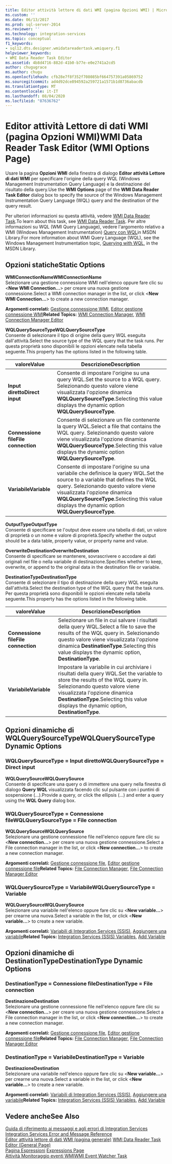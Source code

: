 ```yaml
---
title: Editor attività lettore di dati WMI (pagina Opzioni WMI) | Microsoft Docs
ms.custom: ''
ms.date: 06/13/2017
ms.prod: sql-server-2014
ms.reviewer: ''
ms.technology: integration-services
ms.topic: conceptual
f1_keywords:
- sql12.dts.designer.wmidatareadertask.wmiquery.f1
helpviewer_keywords:
- WMI Data Reader Task Editor
ms.assetid: 4b8d4716-882d-41b0-b77e-e0e2741a2cd5
author: chugugrace
ms.author: chugu
ms.openlocfilehash: cfb28e7f8f352f708085bf664757391a05869752
ms.sourcegitcommit: ad4d92dce894592a259721a1571b1d8736abacdb
ms.translationtype: MT
ms.contentlocale: it-IT
ms.lasthandoff: 08/04/2020
ms.locfileid: "87636762"
---
```

# <a name="wmi-data-reader-task-editor-wmi-options-page"></a><span data-ttu-id="b5d94-102">Editor attività Lettore di dati WMI (pagina Opzioni WMI)</span><span class="sxs-lookup"><span data-stu-id="b5d94-102">WMI Data Reader Task Editor (WMI Options Page)</span></span>
  <span data-ttu-id="b5d94-103">Usare la pagina **Opzioni WMI** della finestra di dialogo **Editor attività Lettore di dati WMI** per specificare l'origine della query WQL (Windows Management Instrumentation Query Language) e la destinazione del risultato della query.</span><span class="sxs-lookup"><span data-stu-id="b5d94-103">Use the **WMI Options** page of the **WMI Data Reader Task Editor** dialog box to specify the source of the Windows Management Instrumentation Query Language (WQL) query and the destination of the query result.</span></span>  
  
 <span data-ttu-id="b5d94-104">Per ulteriori informazioni su questa attività, vedere [WMI Data Reader Task](control-flow/wmi-data-reader-task.md).</span><span class="sxs-lookup"><span data-stu-id="b5d94-104">To learn about this task, see [WMI Data Reader Task](control-flow/wmi-data-reader-task.md).</span></span> <span data-ttu-id="b5d94-105">Per altre informazioni su WQL (WMI Query Language), vedere l'argomento relativo a WMI (Windows Management Instrumentation) [Query con WQL](https://go.microsoft.com/fwlink/?LinkId=79045)in MSDN Library.</span><span class="sxs-lookup"><span data-stu-id="b5d94-105">For more information about WMI Query Language (WQL), see the Windows Management Instrumentation topic, [Querying with WQL](https://go.microsoft.com/fwlink/?LinkId=79045), in the MSDN Library.</span></span>  
  
## <a name="static-options"></a><span data-ttu-id="b5d94-106">Opzioni statiche</span><span class="sxs-lookup"><span data-stu-id="b5d94-106">Static Options</span></span>  
 <span data-ttu-id="b5d94-107">**WMIConnectionName**</span><span class="sxs-lookup"><span data-stu-id="b5d94-107">**WMIConnectionName**</span></span>  
 <span data-ttu-id="b5d94-108">Selezionare una gestione connessione WMI nell'elenco oppure fare clic su \<**New WMI Connection...**> per creare una nuova gestione connessione.</span><span class="sxs-lookup"><span data-stu-id="b5d94-108">Select a WMI connection manager in the list, or click \<**New WMI Connection...**> to create a new connection manager.</span></span>  
  
 <span data-ttu-id="b5d94-109">**Argomenti correlati:** [Gestione connessione WMI](connection-manager/wmi-connection-manager.md), [Editor gestione connessione WMI](../../2014/integration-services/wmi-connection-manager-editor.md)</span><span class="sxs-lookup"><span data-stu-id="b5d94-109">**Related Topics:** [WMI Connection Manager](connection-manager/wmi-connection-manager.md), [WMI Connection Manager Editor](../../2014/integration-services/wmi-connection-manager-editor.md)</span></span>  
  
 <span data-ttu-id="b5d94-110">**WQLQuerySourceType**</span><span class="sxs-lookup"><span data-stu-id="b5d94-110">**WQLQuerySourceType**</span></span>  
 <span data-ttu-id="b5d94-111">Consente di selezionare il tipo di origine della query WQL eseguita dall'attività.</span><span class="sxs-lookup"><span data-stu-id="b5d94-111">Select the source type of the WQL query that the task runs.</span></span> <span data-ttu-id="b5d94-112">Per questa proprietà sono disponibili le opzioni elencate nella tabella seguente.</span><span class="sxs-lookup"><span data-stu-id="b5d94-112">This property has the options listed in the following table.</span></span>  
  
|<span data-ttu-id="b5d94-113">valore</span><span class="sxs-lookup"><span data-stu-id="b5d94-113">Value</span></span>|<span data-ttu-id="b5d94-114">Descrizione</span><span class="sxs-lookup"><span data-stu-id="b5d94-114">Description</span></span>|  
|-----------|-----------------|  
|<span data-ttu-id="b5d94-115">**Input diretto**</span><span class="sxs-lookup"><span data-stu-id="b5d94-115">**Direct input**</span></span>|<span data-ttu-id="b5d94-116">Consente di impostare l'origine su una query WQL.</span><span class="sxs-lookup"><span data-stu-id="b5d94-116">Set the source to a WQL query.</span></span> <span data-ttu-id="b5d94-117">Selezionando questo valore viene visualizzata l'opzione dinamica **WQLQuerySourceType**.</span><span class="sxs-lookup"><span data-stu-id="b5d94-117">Selecting this value displays the dynamic option **WQLQuerySourceType**.</span></span>|  
|<span data-ttu-id="b5d94-118">**Connessione file**</span><span class="sxs-lookup"><span data-stu-id="b5d94-118">**File connection**</span></span>|<span data-ttu-id="b5d94-119">Consente di selezionare un file contenente la query WQL.</span><span class="sxs-lookup"><span data-stu-id="b5d94-119">Select a file that contains the WQL query.</span></span> <span data-ttu-id="b5d94-120">Selezionando questo valore viene visualizzata l'opzione dinamica **WQLQuerySourceType**.</span><span class="sxs-lookup"><span data-stu-id="b5d94-120">Selecting this value displays the dynamic option **WQLQuerySourceType**.</span></span>|  
|<span data-ttu-id="b5d94-121">**Variabile**</span><span class="sxs-lookup"><span data-stu-id="b5d94-121">**Variable**</span></span>|<span data-ttu-id="b5d94-122">Consente di impostare l'origine su una variabile che definisce la query WQL.</span><span class="sxs-lookup"><span data-stu-id="b5d94-122">Set the source to a variable that defines the WQL query.</span></span> <span data-ttu-id="b5d94-123">Selezionando questo valore viene visualizzata l'opzione dinamica **WQLQuerySourceType**.</span><span class="sxs-lookup"><span data-stu-id="b5d94-123">Selecting this value displays the dynamic option **WQLQuerySourceType**.</span></span>|  
  
 <span data-ttu-id="b5d94-124">**OutputType**</span><span class="sxs-lookup"><span data-stu-id="b5d94-124">**OutputType**</span></span>  
 <span data-ttu-id="b5d94-125">Consente di specificare se l'output deve essere una tabella di dati, un valore di proprietà o un nome e valore di proprietà.</span><span class="sxs-lookup"><span data-stu-id="b5d94-125">Specify whether the output should be a data table, property value, or property name and value.</span></span>  
  
 <span data-ttu-id="b5d94-126">**OverwriteDestination**</span><span class="sxs-lookup"><span data-stu-id="b5d94-126">**OverwriteDestination**</span></span>  
 <span data-ttu-id="b5d94-127">Consente di specificare se mantenere, sovrascrivere o accodare ai dati originali nel file o nella variabile di destinazione.</span><span class="sxs-lookup"><span data-stu-id="b5d94-127">Specifies whether to keep, overwrite, or append to the original data in the destination file or variable.</span></span>  
  
 <span data-ttu-id="b5d94-128">**DestinationType**</span><span class="sxs-lookup"><span data-stu-id="b5d94-128">**DestinationType**</span></span>  
 <span data-ttu-id="b5d94-129">Consente di selezionare il tipo di destinazione della query WQL eseguita dall'attività.</span><span class="sxs-lookup"><span data-stu-id="b5d94-129">Select the destination type of the WQL query that the task runs.</span></span> <span data-ttu-id="b5d94-130">Per questa proprietà sono disponibili le opzioni elencate nella tabella seguente.</span><span class="sxs-lookup"><span data-stu-id="b5d94-130">This property has the options listed in the following table.</span></span>  
  
|<span data-ttu-id="b5d94-131">valore</span><span class="sxs-lookup"><span data-stu-id="b5d94-131">Value</span></span>|<span data-ttu-id="b5d94-132">Descrizione</span><span class="sxs-lookup"><span data-stu-id="b5d94-132">Description</span></span>|  
|-----------|-----------------|  
|<span data-ttu-id="b5d94-133">**Connessione file**</span><span class="sxs-lookup"><span data-stu-id="b5d94-133">**File connection**</span></span>|<span data-ttu-id="b5d94-134">Selezionare un file in cui salvare i risultati della query WQL.</span><span class="sxs-lookup"><span data-stu-id="b5d94-134">Select a file to save the results of the WQL query in.</span></span> <span data-ttu-id="b5d94-135">Selezionando questo valore viene visualizzata l'opzione dinamica **DestinationType**.</span><span class="sxs-lookup"><span data-stu-id="b5d94-135">Selecting this value displays the dynamic option, **DestinationType**.</span></span>|  
|<span data-ttu-id="b5d94-136">**Variabile**</span><span class="sxs-lookup"><span data-stu-id="b5d94-136">**Variable**</span></span>|<span data-ttu-id="b5d94-137">Impostare la variabile in cui archiviare i risultati della query WQL.</span><span class="sxs-lookup"><span data-stu-id="b5d94-137">Set the variable to store the results of the WQL query in.</span></span> <span data-ttu-id="b5d94-138">Selezionando questo valore viene visualizzata l'opzione dinamica **DestinationType**.</span><span class="sxs-lookup"><span data-stu-id="b5d94-138">Selecting this value displays the dynamic option, **DestinationType**.</span></span>|  
  
## <a name="wqlquerysourcetype-dynamic-options"></a><span data-ttu-id="b5d94-139">Opzioni dinamiche di WQLQuerySourceType</span><span class="sxs-lookup"><span data-stu-id="b5d94-139">WQLQuerySourceType Dynamic Options</span></span>  
  
### <a name="wqlquerysourcetype--direct-input"></a><span data-ttu-id="b5d94-140">WQLQuerySourceType = Input diretto</span><span class="sxs-lookup"><span data-stu-id="b5d94-140">WQLQuerySourceType = Direct input</span></span>  
 <span data-ttu-id="b5d94-141">**WQLQuerySource**</span><span class="sxs-lookup"><span data-stu-id="b5d94-141">**WQLQuerySource**</span></span>  
 <span data-ttu-id="b5d94-142">Consente di specificare una query o di immettere una query nella finestra di dialogo **Query WQL** visualizzata facendo clic sul pulsante con i puntini di sospensione (...).</span><span class="sxs-lookup"><span data-stu-id="b5d94-142">Provide a query, or click the ellipsis (...) and enter a query using the **WQL Query** dialog box.</span></span>  
  
### <a name="wqlquerysourcetype--file-connection"></a><span data-ttu-id="b5d94-143">WQLQuerySourceType = Connessione file</span><span class="sxs-lookup"><span data-stu-id="b5d94-143">WQLQuerySourceType = File connection</span></span>  
 <span data-ttu-id="b5d94-144">**WQLQuerySource**</span><span class="sxs-lookup"><span data-stu-id="b5d94-144">**WQLQuerySource**</span></span>  
 <span data-ttu-id="b5d94-145">Selezionare una gestione connessione file nell'elenco oppure fare clic su \<**New connection...**> per creare una nuova gestione connessione.</span><span class="sxs-lookup"><span data-stu-id="b5d94-145">Select a File connection manager in the list, or click \<**New connection...**> to create a new connection manager.</span></span>  
  
 <span data-ttu-id="b5d94-146">**Argomenti correlati:** [Gestione connessione file](connection-manager/file-connection-manager.md), [Editor gestione connessione file](../../2014/integration-services/file-connection-manager-editor.md)</span><span class="sxs-lookup"><span data-stu-id="b5d94-146">**Related Topics:** [File Connection Manager](connection-manager/file-connection-manager.md), [File Connection Manager Editor](../../2014/integration-services/file-connection-manager-editor.md)</span></span>  
  
### <a name="wqlquerysourcetype--variable"></a><span data-ttu-id="b5d94-147">WQLQuerySourceType = Variabile</span><span class="sxs-lookup"><span data-stu-id="b5d94-147">WQLQuerySourceType = Variable</span></span>  
 <span data-ttu-id="b5d94-148">**WQLQuerySource**</span><span class="sxs-lookup"><span data-stu-id="b5d94-148">**WQLQuerySource**</span></span>  
 <span data-ttu-id="b5d94-149">Selezionare una variabile nell'elenco oppure fare clic su \<**New variable...**> per crearne una nuova.</span><span class="sxs-lookup"><span data-stu-id="b5d94-149">Select a variable in the list, or click \<**New variable...**> to create a new variable.</span></span>  
  
 <span data-ttu-id="b5d94-150">**Argomenti correlati:** [Variabili di Integration Services &#40;SSIS&#41;](integration-services-ssis-variables.md), [Aggiungere una variabile](../../2014/integration-services/add-variable.md)</span><span class="sxs-lookup"><span data-stu-id="b5d94-150">**Related Topics:** [Integration Services &#40;SSIS&#41; Variables](integration-services-ssis-variables.md), [Add Variable](../../2014/integration-services/add-variable.md)</span></span>  
  
## <a name="destinationtype-dynamic-options"></a><span data-ttu-id="b5d94-151">Opzioni dinamiche di DestinationType</span><span class="sxs-lookup"><span data-stu-id="b5d94-151">DestinationType Dynamic Options</span></span>  
  
### <a name="destinationtype--file-connection"></a><span data-ttu-id="b5d94-152">DestinationType = Connessione file</span><span class="sxs-lookup"><span data-stu-id="b5d94-152">DestinationType = File connection</span></span>  
 <span data-ttu-id="b5d94-153">**Destinazione**</span><span class="sxs-lookup"><span data-stu-id="b5d94-153">**Destination**</span></span>  
 <span data-ttu-id="b5d94-154">Selezionare una gestione connessione file nell'elenco oppure fare clic su \<**New connection...**> per creare una nuova gestione connessione.</span><span class="sxs-lookup"><span data-stu-id="b5d94-154">Select a File connection manager in the list, or click \<**New connection...**> to create a new connection manager.</span></span>  
  
 <span data-ttu-id="b5d94-155">**Argomenti correlati:** [Gestione connessione file](connection-manager/file-connection-manager.md), [Editor gestione connessione file](../../2014/integration-services/file-connection-manager-editor.md)</span><span class="sxs-lookup"><span data-stu-id="b5d94-155">**Related Topics:** [File Connection Manager](connection-manager/file-connection-manager.md), [File Connection Manager Editor](../../2014/integration-services/file-connection-manager-editor.md)</span></span>  
  
### <a name="destinationtype--variable"></a><span data-ttu-id="b5d94-156">DestinationType = Variabile</span><span class="sxs-lookup"><span data-stu-id="b5d94-156">DestinationType = Variable</span></span>  
 <span data-ttu-id="b5d94-157">**Destinazione**</span><span class="sxs-lookup"><span data-stu-id="b5d94-157">**Destination**</span></span>  
 <span data-ttu-id="b5d94-158">Selezionare una variabile nell'elenco oppure fare clic su \<**New variable...**> per crearne una nuova.</span><span class="sxs-lookup"><span data-stu-id="b5d94-158">Select a variable in the list, or click \<**New variable...**> to create a new variable.</span></span>  
  
 <span data-ttu-id="b5d94-159">**Argomenti correlati:** [Variabili di Integration Services &#40;SSIS&#41;](integration-services-ssis-variables.md), [Aggiungere una variabile](../../2014/integration-services/add-variable.md)</span><span class="sxs-lookup"><span data-stu-id="b5d94-159">**Related Topics:** [Integration Services &#40;SSIS&#41; Variables](integration-services-ssis-variables.md), [Add Variable](../../2014/integration-services/add-variable.md)</span></span>  
  
## <a name="see-also"></a><span data-ttu-id="b5d94-160">Vedere anche</span><span class="sxs-lookup"><span data-stu-id="b5d94-160">See Also</span></span>  
 <span data-ttu-id="b5d94-161">[Guida di riferimento ai messaggi e agli errori di Integration Services](../../2014/integration-services/integration-services-error-and-message-reference.md) </span><span class="sxs-lookup"><span data-stu-id="b5d94-161">[Integration Services Error and Message Reference](../../2014/integration-services/integration-services-error-and-message-reference.md) </span></span>  
 <span data-ttu-id="b5d94-162">[Editor attività lettore di dati WMI &#40;pagina generale&#41;](general-page-of-integration-services-designers-options.md) </span><span class="sxs-lookup"><span data-stu-id="b5d94-162">[WMI Data Reader Task Editor &#40;General Page&#41;](general-page-of-integration-services-designers-options.md) </span></span>  
 <span data-ttu-id="b5d94-163">[Pagina Espressioni](expressions/expressions-page.md) </span><span class="sxs-lookup"><span data-stu-id="b5d94-163">[Expressions Page](expressions/expressions-page.md) </span></span>  
 [<span data-ttu-id="b5d94-164">Attività Monitoraggio eventi WMI</span><span class="sxs-lookup"><span data-stu-id="b5d94-164">WMI Event Watcher Task</span></span>](control-flow/wmi-event-watcher-task.md)  
  
  
